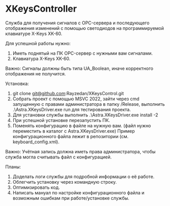 # XKeysController

Служба для получения сигналов с OPC-сервера и последующего отображения изменений с помощью светодиодов на программируемой клавиатуре X-Keys XK-60.

Для успешной работы нужно:
1. Иметь поднятый на ПК OPC-сервер с нужными вам сигналами.
2. Клавиатура X-Keys XK-60.

Важно:
Сигналы должны быть типа UA_Boolean, иначе корректного отображения не получится.
 
Установка:
1. git clone git@github.com:Rayzedan/XKeysControl.git
2. Собрать проект с помощью MSVC 2022, зайти через cmd запущенную с правами администратора в папку /Release, выполнить .\Astra.XKeysDriver.exe run для тестирования проекта.
3. Для установки службы выполнить .\Astra.XKeysDriver.exe install -2
4. При успешной установке перезапустить ПК.
5. Поменять конфигурацию в файле на нужную вам. (файл нужно переместить в каталог с Astra.XKeysDriver.exe)
Пример конфигурационного файла лежит в репозитории (см. keyboard_config.xml).

Важно:
Учётная запись должна иметь права администратора, чтобы служба могла считывать файл с конфигурацией.

Планы:
1. Доделать логи службы для подробной информации о её работе.
2. Облегчить установку через командную строку.
3. Оптимизировать код.
4. Написать мануал по настройке конфигурационного файла и возможным ошибкам при работе/установке службы.

